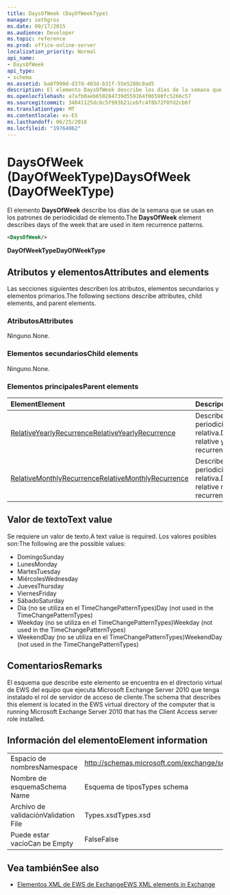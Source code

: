 ```yaml
---
title: DaysOfWeek (DayOfWeekType)
manager: sethgros
ms.date: 09/17/2015
ms.audience: Developer
ms.topic: reference
ms.prod: office-online-server
localization_priority: Normal
api_name:
- DaysOfWeek
api_type:
- schema
ms.assetid: ba8f990d-d37d-403d-b31f-55e5208c8ad5
description: El elemento DaysOfWeek describe los días de la semana que se usan en los patrones de periodicidad de elemento.
ms.openlocfilehash: a7afb0aeb650284739d559164f06590fc5266c57
ms.sourcegitcommit: 34041125dc8c5f993b21cebfc4f8b72f0fd2cb6f
ms.translationtype: MT
ms.contentlocale: es-ES
ms.lasthandoff: 06/25/2018
ms.locfileid: "19764062"
---
```

# <a name="daysofweek-dayofweektype"></a><span data-ttu-id="95575-103">DaysOfWeek (DayOfWeekType)</span><span class="sxs-lookup"><span data-stu-id="95575-103">DaysOfWeek (DayOfWeekType)</span></span>

<span data-ttu-id="95575-104">El elemento **DaysOfWeek** describe los días de la semana que se usan en los patrones de periodicidad de elemento.</span><span class="sxs-lookup"><span data-stu-id="95575-104">The **DaysOfWeek** element describes days of the week that are used in item recurrence patterns.</span></span> 
  
```xml
<DaysOfWeek/>
```

<span data-ttu-id="95575-105">**DayOfWeekType**</span><span class="sxs-lookup"><span data-stu-id="95575-105">**DayOfWeekType**</span></span>

## <a name="attributes-and-elements"></a><span data-ttu-id="95575-106">Atributos y elementos</span><span class="sxs-lookup"><span data-stu-id="95575-106">Attributes and elements</span></span>

<span data-ttu-id="95575-107">Las secciones siguientes describen los atributos, elementos secundarios y elementos primarios.</span><span class="sxs-lookup"><span data-stu-id="95575-107">The following sections describe attributes, child elements, and parent elements.</span></span>
  
### <a name="attributes"></a><span data-ttu-id="95575-108">Atributos</span><span class="sxs-lookup"><span data-stu-id="95575-108">Attributes</span></span>

<span data-ttu-id="95575-109">Ninguno.</span><span class="sxs-lookup"><span data-stu-id="95575-109">None.</span></span>
  
### <a name="child-elements"></a><span data-ttu-id="95575-110">Elementos secundarios</span><span class="sxs-lookup"><span data-stu-id="95575-110">Child elements</span></span>

<span data-ttu-id="95575-111">Ninguno.</span><span class="sxs-lookup"><span data-stu-id="95575-111">None.</span></span>
  
### <a name="parent-elements"></a><span data-ttu-id="95575-112">Elementos principales</span><span class="sxs-lookup"><span data-stu-id="95575-112">Parent elements</span></span>

|<span data-ttu-id="95575-113">**Element**</span><span class="sxs-lookup"><span data-stu-id="95575-113">**Element**</span></span>|<span data-ttu-id="95575-114">**Descripción**</span><span class="sxs-lookup"><span data-stu-id="95575-114">**Description**</span></span>|
|:-----|:-----|
|[<span data-ttu-id="95575-115">RelativeYearlyRecurrence</span><span class="sxs-lookup"><span data-stu-id="95575-115">RelativeYearlyRecurrence</span></span>](relativeyearlyrecurrence.md) <br/> |<span data-ttu-id="95575-116">Describe un patrón de periodicidad anual relativa.</span><span class="sxs-lookup"><span data-stu-id="95575-116">Describes a relative yearly recurrence pattern.</span></span>  <br/> |
|[<span data-ttu-id="95575-117">RelativeMonthlyRecurrence</span><span class="sxs-lookup"><span data-stu-id="95575-117">RelativeMonthlyRecurrence</span></span>](relativemonthlyrecurrence.md) <br/> |<span data-ttu-id="95575-118">Describe un patrón de periodicidad mensual relativa.</span><span class="sxs-lookup"><span data-stu-id="95575-118">Describes a relative monthly recurrence pattern.</span></span>  <br/> |
   
## <a name="text-value"></a><span data-ttu-id="95575-119">Valor de texto</span><span class="sxs-lookup"><span data-stu-id="95575-119">Text value</span></span>

<span data-ttu-id="95575-120">Se requiere un valor de texto.</span><span class="sxs-lookup"><span data-stu-id="95575-120">A text value is required.</span></span> <span data-ttu-id="95575-121">Los valores posibles son:</span><span class="sxs-lookup"><span data-stu-id="95575-121">The following are the possible values:</span></span>
  
- <span data-ttu-id="95575-122">Domingo</span><span class="sxs-lookup"><span data-stu-id="95575-122">Sunday</span></span>    
- <span data-ttu-id="95575-123">Lunes</span><span class="sxs-lookup"><span data-stu-id="95575-123">Monday</span></span>    
- <span data-ttu-id="95575-124">Martes</span><span class="sxs-lookup"><span data-stu-id="95575-124">Tuesday</span></span>   
- <span data-ttu-id="95575-125">Miércoles</span><span class="sxs-lookup"><span data-stu-id="95575-125">Wednesday</span></span>    
- <span data-ttu-id="95575-126">Jueves</span><span class="sxs-lookup"><span data-stu-id="95575-126">Thursday</span></span>    
- <span data-ttu-id="95575-127">Viernes</span><span class="sxs-lookup"><span data-stu-id="95575-127">Friday</span></span>    
- <span data-ttu-id="95575-128">Sábado</span><span class="sxs-lookup"><span data-stu-id="95575-128">Saturday</span></span>    
- <span data-ttu-id="95575-129">Día (no se utiliza en el TimeChangePatternTypes)</span><span class="sxs-lookup"><span data-stu-id="95575-129">Day (not used in the TimeChangePatternTypes)</span></span>    
- <span data-ttu-id="95575-130">Weekday (no se utiliza en el TimeChangePatternTypes)</span><span class="sxs-lookup"><span data-stu-id="95575-130">Weekday (not used in the TimeChangePatternTypes)</span></span>    
- <span data-ttu-id="95575-131">WeekendDay (no se utiliza en el TimeChangePatternTypes)</span><span class="sxs-lookup"><span data-stu-id="95575-131">WeekendDay (not used in the TimeChangePatternTypes)</span></span>
    
## <a name="remarks"></a><span data-ttu-id="95575-132">Comentarios</span><span class="sxs-lookup"><span data-stu-id="95575-132">Remarks</span></span>

<span data-ttu-id="95575-133">El esquema que describe este elemento se encuentra en el directorio virtual de EWS del equipo que ejecuta Microsoft Exchange Server 2010 que tenga instalado el rol de servidor de acceso de cliente.</span><span class="sxs-lookup"><span data-stu-id="95575-133">The schema that describes this element is located in the EWS virtual directory of the computer that is running Microsoft Exchange Server 2010 that has the Client Access server role installed.</span></span>
  
## <a name="element-information"></a><span data-ttu-id="95575-134">Información del elemento</span><span class="sxs-lookup"><span data-stu-id="95575-134">Element information</span></span>

|||
|:-----|:-----|
|<span data-ttu-id="95575-135">Espacio de nombres</span><span class="sxs-lookup"><span data-stu-id="95575-135">Namespace</span></span>  <br/> |http://schemas.microsoft.com/exchange/services/2006/types  <br/> |
|<span data-ttu-id="95575-136">Nombre de esquema</span><span class="sxs-lookup"><span data-stu-id="95575-136">Schema Name</span></span>  <br/> |<span data-ttu-id="95575-137">Esquema de tipos</span><span class="sxs-lookup"><span data-stu-id="95575-137">Types schema</span></span>  <br/> |
|<span data-ttu-id="95575-138">Archivo de validación</span><span class="sxs-lookup"><span data-stu-id="95575-138">Validation File</span></span>  <br/> |<span data-ttu-id="95575-139">Types.xsd</span><span class="sxs-lookup"><span data-stu-id="95575-139">Types.xsd</span></span>  <br/> |
|<span data-ttu-id="95575-140">Puede estar vacío</span><span class="sxs-lookup"><span data-stu-id="95575-140">Can be Empty</span></span>  <br/> |<span data-ttu-id="95575-141">False</span><span class="sxs-lookup"><span data-stu-id="95575-141">False</span></span>  <br/> |
   
## <a name="see-also"></a><span data-ttu-id="95575-142">Vea también</span><span class="sxs-lookup"><span data-stu-id="95575-142">See also</span></span>

- [<span data-ttu-id="95575-143">Elementos XML de EWS de Exchange</span><span class="sxs-lookup"><span data-stu-id="95575-143">EWS XML elements in Exchange</span></span>](ews-xml-elements-in-exchange.md)


